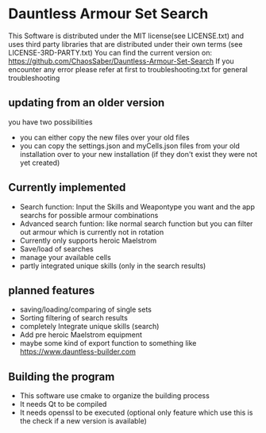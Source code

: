 # Dauntless Armour Set Search

This Software is distributed under the MIT license(see LICENSE.txt) and uses third party libraries that are distributed under their own terms (see LICENSE-3RD-PARTY.txt)
You can find the current version on: https://github.com/ChaosSaber/Dauntless-Armour-Set-Search
If you encounter any error please refer at first to troubleshooting.txt for general troubleshooting

## updating from an older version
you have two possibilities
- you can either copy the new files over your old files
- you can copy the settings.json and myCells.json files from your old installation over to your new installation (if they don't exist they were not yet created)

## Currently implemented
- Search function: Input the Skills and Weapontype you want and the app searchs for possible armour combinations
- Advanced search funtion: like normal search function but you can filter out armour which is currently not in rotation
- Currently only supports heroic Maelstrom
- Save/load of searches
- manage your available cells
- partly integrated unique skills (only in the search results)

## planned features 
- saving/loading/comparing of single sets
- Sorting filtering of search results
- completely Integrate unique skills (search)
- Add pre heroic Maelstrom equipment
- maybe some kind of export function to something like https://www.dauntless-builder.com

## Building the program
- This software use cmake to organize the building process
- It needs Qt to be compiled
- It needs openssl to be executed (optional only feature which use this is the check if a new version is available)
